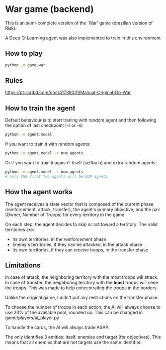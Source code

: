 # War game (backend)

This is an semi-complete version of the 'War' game (brazilian version of Risk).

A Deep Q-Learning agent was also implemented to train in this environment

## How to play

```bash
python -m game.war
```

## Rules

<https://pt.scribd.com/doc/41739031/Manual-Original-Do-War>

## How to train the agent

Default behaviour is to start traning with random agent and then following the option of last checkpoint (-r or -s)

```bash
python -m agent.model
```

If you want to train it with random agents:

```bash
python -m agent.model -r num_agents
```

Or if you want to train it agaisn't itself (selftrain) and extra random agents:

```bash
python -m agent.model -s num_agents
# only the first two agents will be DQN agents
```

## How the agent works

The agent receives a state vector that is composed of the current phase (reinforcement, attack, transfer), the agent's primary objective, and the pair (Owner, Number of Troops) for every territory in the game.

On each step, the agent decides to skip or act toward a territory. The valid territories are:

- Its own territories, in the reinforcement phase
- Enemy's territories, if they can be attacked, in the attack phase
- Its own territories, if they can receive troops, in the transfer phase

## Limitations

In case of attack, the neighboring territory with the most troops will attack. In case of transfer, the neighboring territory with the **least** troops will cede the troops. This was made to help concentrating the troops in the borders.

Unlike the original game, I didn't put any restrictions on the transfer phase.

To choose the number of troops in each action, the AI will always choose to use 20% of the available pool, rounded up. This can be changed in game/players/ai_player.py

To handle the cards, the AI will always trade ASAP.

The only identifies 3 entities: itself, enemies and target (for objectives). This means that all enemies that are not targets use the same identifier.
